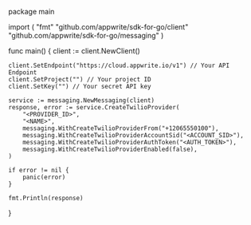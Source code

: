 package main

import (
    "fmt"
    "github.com/appwrite/sdk-for-go/client"
    "github.com/appwrite/sdk-for-go/messaging"
)

func main() {
    client := client.NewClient()

    client.SetEndpoint("https://cloud.appwrite.io/v1") // Your API Endpoint
    client.SetProject("") // Your project ID
    client.SetKey("") // Your secret API key

    service := messaging.NewMessaging(client)
    response, error := service.CreateTwilioProvider(
        "<PROVIDER_ID>",
        "<NAME>",
        messaging.WithCreateTwilioProviderFrom("+12065550100"),
        messaging.WithCreateTwilioProviderAccountSid("<ACCOUNT_SID>"),
        messaging.WithCreateTwilioProviderAuthToken("<AUTH_TOKEN>"),
        messaging.WithCreateTwilioProviderEnabled(false),
    )

    if error != nil {
        panic(error)
    }

    fmt.Println(response)
}
